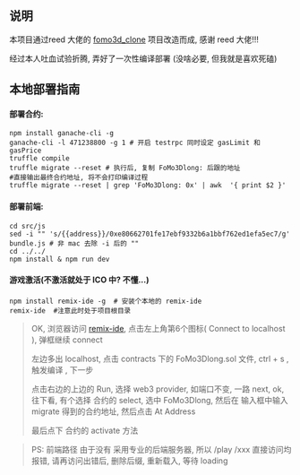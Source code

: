 ## 说明
本项目通过reed 大佬的 [fomo3d_clone](https://github.com/reedhong/fomo3d_clone) 项目改造而成, 感谢 reed 大佬!!!

经过本人吐血试验折腾, 弄好了一次性编译部署 (没啥必要, 但我就是喜欢死磕)

## 本地部署指南

#### 部署合约: 
```
npm install ganache-cli -g
ganache-cli -l 471238800 -g 1 # 开启 testrpc 同时设定 gasLimit 和 gasPrice
truffle compile
truffle migrate --reset # 执行后, 复制 FoMo3Dlong: 后跟的地址
#直接输出最终合约地址, 将不会打印编译过程
truffle migrate --reset | grep 'FoMo3Dlong: 0x' | awk  '{ print $2 }'
```

#### 部署前端:

```
cd src/js
sed -i "" 's/{{address}}/0xe80662701fe17ebf9332b6a1bbf762ed1efa5ec7/g' bundle.js # 非 mac 去除 -i 后的 ""
cd ../../
npm install & npm run dev
```

#### 游戏激活(不激活就处于 ICO 中? 不懂...)
```
npm install remix-ide -g  # 安装个本地的 remix-ide
remix-ide  #注意此时处于项目根目录
```
> OK, 浏览器访问 [remix-ide](localhost:8080), 点击左上角第6个图标( Connect to localhost ), 弹框继续 connect
>
> 左边多出 localhost, 点击 contracts 下的 FoMo3Dlong.sol 文件, ctrl + s , 触发编译 , 下一步
>
> 点击右边的上边的 Run, 选择 web3 provider, 如端口不变, 一路 next, ok, 往下看, 有个选择 合约的 select, 选中 FoMo3Dlong, 然后在 输入框中输入 migrate 得到的合约地址, 然后点击 At Address
>
> 最后点下 合约的 activate 方法


>PS: 前端路径 由于没有 采用专业的后端服务器, 所以 /play /xxx 直接访问均报错, 请再访问出错后, 删除后缀, 重新载入, 等待 loading